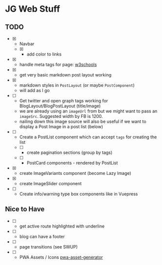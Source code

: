 # JG Web Stuff

## TODO

- [x] - Navbar
  - [x] - add color to links
- [x] - handle meta tags for page: [w3schools](https://www.w3schools.com/tags/tag_meta.asp)
- [x] - get very basic markdown post layout working
- [x] - markdown styles in `PostLayout` (or maybe `PostComponent`)
  - will add as I go
- [ ] - Get twitter and open graph tags working for BlogLayout/BlogPostLayout (title/image)
  - we are already using an `imageUrl` from but we might want to pass an `imageSrc`. Suggested width by FB is 1200.
  - nailing down this image source will also be useful if we want to display a Post Image in a post list (below)
- [ ] - Create a PostList component which can accept `tags` for creating the list
  - [ ] - create pagination sections (group by tags)
  - [ ] - PostCard components - rendered by PostList
- [x] - create ImageVariants component (become Lazy Image)
- [x] - create ImageSlider component
- [ ] - Create info/warning type box components like in Vuepress

## Nice to Have

- [ ] - get active route highlighted with underline
- [ ] - blog can have a footer
- [ ] - page transitions (see SWUP)
- [ ] - PWA Assets / Icons [pwa-asset-generator](https://www.npmjs.com/package/pwa-asset-generator)
